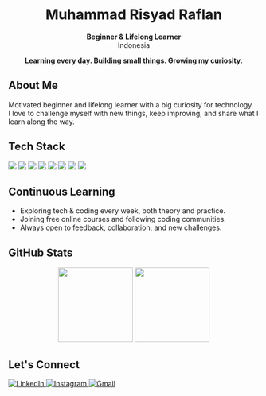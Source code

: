 <h1 align="center">Muhammad Risyad Raflan</h1>
<p align="center">
  <b>Beginner & Lifelong Learner</b><br/>
  Indonesia
</p>
<div align="center">
<b>Learning every day. Building small things. Growing my curiosity.</b>  
</div>

## About Me

Motivated beginner and lifelong learner with a big curiosity for technology.  
I love to challenge myself with new things, keep improving, and share what I learn along the way.

## Tech Stack

<p align="left">
  <img src="https://img.shields.io/badge/HTML5-E34F26?style=flat-square&logo=html5&logoColor=white"/>
  <img src="https://img.shields.io/badge/CSS3-1572B6?style=flat-square&logo=css3&logoColor=white"/>
  <img src="https://img.shields.io/badge/JavaScript-F7DF1E?style=flat-square&logo=javascript&logoColor=black"/>
  <img src="https://img.shields.io/badge/Python-3776AB?style=flat-square&logo=python&logoColor=white"/>
  <img src="https://img.shields.io/badge/MySQL-4479A1?style=flat-square&logo=mysql&logoColor=white"/>
  <img src="https://img.shields.io/badge/Git-F05032?style=flat-square&logo=git&logoColor=white"/>
  <img src="https://img.shields.io/badge/VSCode-007ACC?style=flat-square&logo=visual-studio-code&logoColor=white"/>
  <img src="https://img.shields.io/badge/and%20more-888888?style=flat-square"/>
</p>

## Continuous Learning

- Exploring tech & coding every week, both theory and practice.
- Joining free online courses and following coding communities.
- Always open to feedback, collaboration, and new challenges.

## GitHub Stats

<p align="center">
  <img src="https://github-readme-stats.vercel.app/api?username=mycoderisyad&show_icons=true&theme=light&hide_border=true" height="150"/>
  <img src="https://github-readme-stats.vercel.app/api/top-langs/?username=mycoderisyad&layout=compact&theme=light&hide_border=true" height="150"/>
</p>

## Let's Connect

<p align="left">
  <a href="https://linkedin.com/in/muhammad-risyad-raflan" target="_blank">
    <img src="https://img.shields.io/badge/LinkedIn-0077B5?style=flat-square&logo=linkedin&logoColor=white" alt="LinkedIn"/>
  </a>
  <a href="https://instagram.com/mrraflann" target="_blank">
    <img src="https://img.shields.io/badge/Instagram-E4405F?style=flat-square&logo=instagram&logoColor=white" alt="Instagram"/>
  </a>
  <a href="mailto:myacodeservice@gmail.com" target="_blank">
    <img src="https://img.shields.io/badge/Gmail-D14836?style=flat-square&logo=gmail&logoColor=white" alt="Gmail"/>
  </a>
</p>
